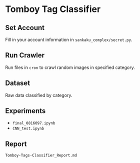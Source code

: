 # Tomboy Tag Classifier

## Set Account
Fill in your account information in `sankaku_complex/secret.py`.

## Run Crawler
Run files in `cron` to crawl random images in specified category.

## Dataset
Raw data classified by category.

## Experiments
- `final_0816097.ipynb`
- `CNN_test.ipynb`

## Report
`Tomboy-Tags-Classifier_Report.md`

